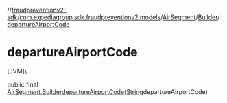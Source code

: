 //[fraudpreventionv2-sdk](../../../../index.md)/[com.expediagroup.sdk.fraudpreventionv2.models](../../index.md)/[AirSegment](../index.md)/[Builder](index.md)/[departureAirportCode](departure-airport-code.md)

# departureAirportCode

[JVM]\

public final [AirSegment.Builder](index.md)[departureAirportCode](departure-airport-code.md)([String](https://docs.oracle.com/javase/8/docs/api/java/lang/String.html)departureAirportCode)
